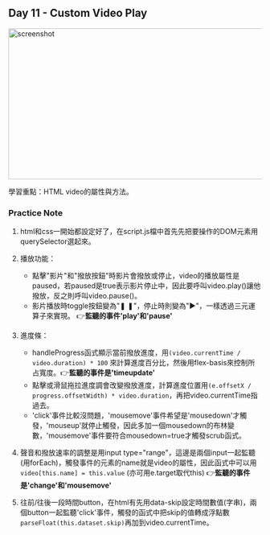 ## Day 11 - Custom Video Play
<img src="" width="600px" height="300px" alt="screenshot" />

學習重點：HTML video的屬性與方法。

### Practice Note

1. html和css一開始都設定好了，在script.js檔中首先先把要操作的DOM元素用querySelector選起來。

2. 播放功能：
   - 點擊"影片"和"撥放按鈕"時影片會撥放或停止，video的播放屬性是paused，若paused是true表示影片停止中，因此要呼叫video.play()讓他撥放，反之則呼叫video.pause()。   
   - 影片播放時toggle按鈕變為"❚ ❚"，停止時則變為"►"，一樣透過三元運算子來實現。 :point_right:**監聽的事件'play'和'pause'**

3. 進度條：
   - handleProgress函式顯示當前撥放進度，用`(video.currentTime / video.duration) * 100` 來計算進度百分比，然後用flex-basis來控制所占寬度。:point_right:**監聽的事件是'timeupdate'**
   - 點擊或滑鼠拖拉進度調會改變撥放進度，計算進度位置用`(e.offsetX / progress.offsetWidth) * video.duration`，再把video.currentTime指過去。
   - 'click'事件比較沒問題，'mousemove'事件希望是'mousedown'才觸發，'mouseup'就停止觸發，因此多加一個mousedown的布林變數，'mousemove'事件要符合mousedown=true才觸發scrub函式。

4. 聲音和撥放速率的調整是用input type="range"，這邊是兩個input一起監聽(用forEach)，觸發事件的元素的name就是video的屬性，因此函式中可以用`video[this.name] = this.value` (亦可用e.target取代this)  :point_right:**監聽的事件是'change'和'mousemove'**
5. 往前/往後一段時間button，在html有先用data-skip設定時間數值(字串)，兩個button一起監聽'click'事件，觸發的函式中把skip的值轉成浮點數`parseFloat(this.dataset.skip)`再加到video.currentTime。

